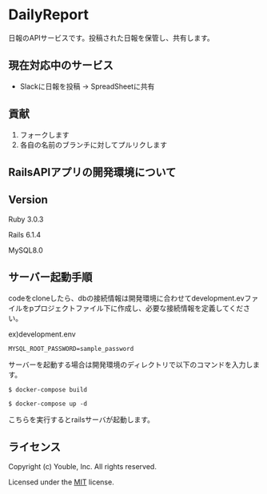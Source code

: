 # DailyReport

日報のAPIサービスです。投稿された日報を保管し、共有します。

## 現在対応中のサービス

* Slackに日報を投稿 → SpreadSheetに共有

## 貢献

1. フォークします
2. 各自の名前のブランチに対してプルリクします

## RailsAPIアプリの開発環境について

## Version

Ruby 3.0.3

Rails 6.1.4

MySQL8.0

## サーバー起動手順

codeをcloneしたら、dbの接続情報は開発環境に合わせてdevelopment.evファイルをpプロジェクトファイル下に作成し、必要な接続情報を定義してください。

ex)development.env
```
MYSQL_ROOT_PASSWORD=sample_password
```

サーバーを起動する場合は開発環境のディレクトリで以下のコマンドを入力します。

```
$ docker-compose build
```

```
$ docker-compose up -d
```
こちらを実行するとrailsサーバが起動します。

## ライセンス

Copyright (c) Youble, Inc. All rights reserved.

Licensed under the [MIT](LICENSE.txt) license.
